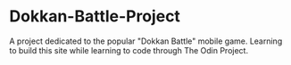 # Dokkan-Battle-Project
A project dedicated to the popular "Dokkan Battle" mobile game. Learning to build this site while learning to code through The Odin Project. 

